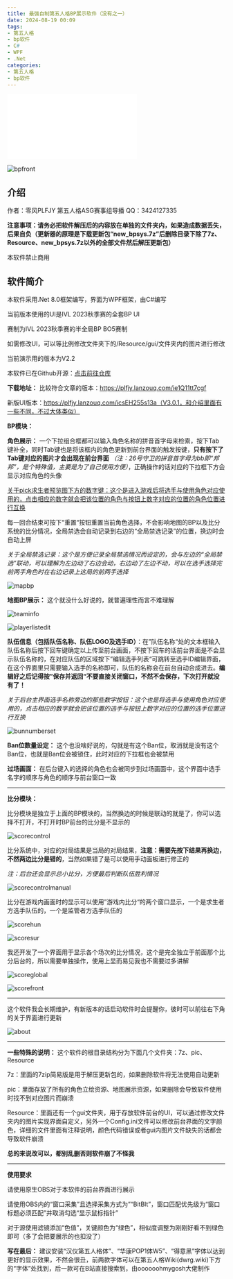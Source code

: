 ```yaml
---
title: 最强自制第五人格BP展示软件（没有之一）
date: 2024-08-19 00:09
tags: 
- 第五人格
- bp软件
- C#
- WPF
- .Net
categories:
- 第五人格
- bp软件
---
```

<iframe src="//player.bilibili.com/player.html?isOutside=true&aid=112878350763126&bvid=BV15uvSeCEKf&cid=500001633071575&p=1" scrolling="no" border="0" frameborder="no" framespacing="0" allowfullscreen="true"></iframe>

![bpfront](bp-sys-wpf/1.jpg)

## 介绍

作者：零风PLFJY 第五人格ASG赛事组导播 QQ：3424127335

**注意事项：请务必把软件解压后的内容放在单独的文件夹内，如果造成数据丢失，后果自负（更新器的原理是下载更新包“new_bpsys.7z”后删除目录下除了7z、Resource、new_bpsys.7z以外的全部文件然后解压更新包）**

本软件禁止商用

## 软件简介

本软件采用.Net 8.0框架编写，界面为WPF框架，由C#编写

当前版本使用的UI是IVL 2023秋季赛的全套BP UI

赛制为IVL 2023秋季赛的半全局BP BO5赛制

如需修改UI，可以等比例修改文件夹下的/Resource/gui/文件夹内的图片进行修改

当前演示用的版本为V2.2

本软件已在Github开源：[点击前往仓库](https://github.com/PLFJY/bp-sys-wpf)

**下载地址：**
比较符合文章的版本：https://plfjy.lanzouq.com/ie1Q11tt7cgf

新版UI版本：https://plfjy.lanzouq.com/icsEH255s13a（V3.0.1，和介绍里面有一些不同，不过大体类似）

**BP模块：**

**角色展示：** 一个下拉组合框都可以输入角色名称的拼音首字母来检索，按下Tab键补全，同时Tab键也是将该框内的角色更新到前台界面的触发按键，**只有按下了Tab键对应的图片才会出现在前台界面** *（注：26号守卫的拼音首字母为bb即“邦邦”，是个特殊值，主要是为了自己使用方便）*，正确操作的话对应的下拉框下方会显示对应角色的头像

<u>关于pick求生者预览图下方的数字键：这个是进入游戏后将选手与使用角色对应使用的，点击相应的数字就会把该位置的角色与按钮上数字对应的位置的角色位置进行互换</u>

每一回合结束可按下“重置“按钮重置当前角色选择，不会影响地图的BP以及比分系统的比分情况，全局禁选会自动记录到右边的“全局禁选记录”的位置，换边时会自动上屏

*关于全局禁选记录：这个是方便记录全局禁选情况而设定的，会与左边的“全局禁选”联动，可以理解为左边动了右边会动，右边动了左边不动，可以在选手选择完前两手角色时在右边记录上这局的前两手选择*

![mapbp](bp-sys-wpf/2.jpg)

**地图BP展示：** 这个就没什么好说的，就普遍理性而言不难理解

![teaminfo](bp-sys-wpf/3.jpg)

![playerlistedit](bp-sys-wpf/4.jpg)

**队伍信息（包括队伍名称、队伍LOGO及选手ID）**：在”队伍名称“处的文本框输入队伍名称后按下回车键确定以上传至前台画面，不按下回车的话前台界面是不会显示队伍名称的，在对应队伍的区域按下”编辑选手列表“可跳转至选手ID编辑界面，在这个界面里只需要输入选手的名称即可，队伍的名称会在前台自动合成进去。**编辑好之后记得按”保存并返回“不要直接关闭窗口，不然不会保存，下次打开就没有了！**

*关于后台主界面选手名称旁边的那些数字按钮：这个也是将选手与使用角色对应使用的，点击相应的数字就会把该位置的选手与按钮上数字对应的位置的选手位置进行互换*

![bunnumberset](bp-sys-wpf/5.jpg)

**Ban位数量设定：** 这个也没啥好说的，勾就是有这个Ban位，取消就是没有这个Ban位，也就是Ban位会被锁住，此时对应的下拉框也会被禁用

**过场画面：** 在后台键入的选择的角色也会被同步到过场画面中，这个界面中选手名字的顺序与角色的顺序与前台窗口一致

---

**比分模块：**

比分模块是独立于上面的BP模块的，当然换边的时候是联动的就是了，你可以选择不打开，不打开时BP前台的比分是不显示的

![scorecontrol](bp-sys-wpf/6.jpg)

比分系统中，对应的对局结果是当局的对局结果，**注意：需要先按下结果再换边，不然两边比分是错的**，当然如果错了是可以使用手动面板进行修正的

*注：后台还会显示总小比分，方便最后判断队伍胜利情况*

![scorecontrolmanual](bp-sys-wpf/7.jpg)

比分在游戏内画面时的显示可以使用”游戏内比分“的两个窗口显示，一个是求生者方选手队伍的，一个是监管者方选手队伍的

![scorehun](bp-sys-wpf/8.jpg)

![scoresur](bp-sys-wpf/9.jpg)

我还开发了一个界面用于显示各个场次的比分情况，这个是完全独立于前面那个比分后台的，所以需要单独操作，使用上显而易见我也不需要过多讲解

![scoreglobal](bp-sys-wpf/10.jpg)

![scorefront](bp-sys-wpf/11.jpg)

---
这个软件我会长期维护，有新版本的话启动软件时会提醒你，彼时可以前往右下角的关于界面进行更新

![about](bp-sys-wpf/12.jpg)

---

**一些特殊的说明：** 这个软件的根目录结构分为下面几个文件夹：7z、pic、Resource

7z：里面的7zip简易版是用于解压更新包的，如果删除软件将无法使用自动更新

pic：里面存放了所有的角色立绘资源、地图展示资源，如果删除会导致软件使用时找不到对应图片而崩溃

Resource：里面还有一个gui文件夹，用于存放软件前台的UI，可以通过修改文件夹内的图片实现界面自定义，另外一个Config.ini文件可以修改前台界面的文字颜色，详细的文件里面有注释说明，颜色代码错误或者gui内图片文件缺失的话都会导致软件崩溃

**总的来说改可以，都别乱删否则软件崩了不怪我**

---

**使用要求**

请使用原生OBS对于本软件的前台界面进行展示

请使用OBS内的“窗口采集”且选择采集方式为”“BitBlt”，窗口匹配优先级为“窗口标题必须匹配”并取消勾选“显示鼠标指针”

对于源使用滤镜添加“色值”，关键颜色为“绿色”，相似度调整为刚刚好看不到绿色即可（多了会把要展示的也扣没了）

**写在最后：** 建议安装“汉仪第五人格体”、“华康POP1体W5”、“得意黑”字体以达到更好的显示效果，不然会很丑，前两款字体可以在第五人格Wiki(dwrg.wiki)下方的“字体”处找到，后一款可在B站直接搜索到，由oooooohmygosh大佬制作